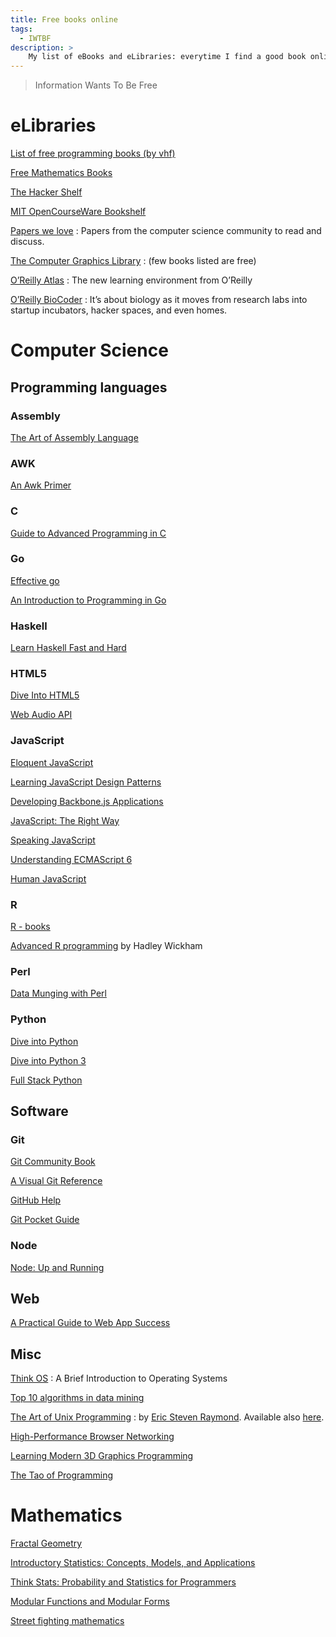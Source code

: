 ```yaml
---
title: Free books online
tags:
  - IWTBF
description: >
    My list of eBooks and eLibraries: everytime I find a good book online I add it to the list.
---
```


> Information Wants To Be Free

# eLibraries

[List of free programming books (by vhf)](https://github.com/vhf/free-programming-books)

[Free Mathematics Books](http://www.e-booksdirectory.com/mathematics.php)

[The Hacker Shelf](http://hackershelf.com/)

[MIT OpenCourseWare Bookshelf](http://mitopencourseware.wordpress.com/ocw-bookshelf/)

[Papers we love](https://github.com/papers-we-love/papers-we-love)
: Papers from the computer science community to read and discuss.


[The Computer Graphics Library](http://fabiensanglard.net/Computer_Graphics_Principles_and_Practices/index.php)
: (few books listed are free)

[O’Reilly Atlas](http://chimera.labs.oreilly.com/)
: The new learning environment from O’Reilly

[O’Reilly BioCoder](http://www.oreilly.com/biocoder/)
: It’s about biology as it moves from research labs into startup incubators, hacker spaces, and even homes.

# Computer Science

## Programming languages

### Assembly

[The Art of Assembly Language](http://www.ic.unicamp.br/~pannain/mc404/aulas/pdfs/Art%20Of%20Intel%20x86%20Assembly.pdf)

### AWK

[An Awk Primer](https://en.m.wikibooks.org/wiki/An_Awk_Primer)

### C

[Guide to Advanced Programming in C](http://pfacka.binaryparadise.com/articles/guide-to-advanced-programming-in-C.html)

### Go

[Effective go](http://golang.org/doc/effective_go.html)

[An Introduction to Programming in Go](http://www.golang-book.com/)

### Haskell

[Learn Haskell Fast and Hard](http://yannesposito.com/Scratch/en/blog/Haskell-the-Hard-Way/)

### HTML5

[Dive Into HTML5](http://diveintohtml5.info/)

[Web Audio API](http://chimera.labs.oreilly.com/books/1234000001552/index.html)

### JavaScript

[Eloquent JavaScript](http://eloquentjavascript.net/)

[Learning JavaScript Design Patterns](http://addyosmani.com/resources/essentialjsdesignpatterns/book/)

[Developing Backbone.js Applications](http://addyosmani.github.io/backbone-fundamentals/)

[JavaScript: The Right Way](http://jstherightway.org/)

[Speaking JavaScript](http://speakingjs.com/es5/)

[Understanding ECMAScript 6](https://github.com/nzakas/understandinges6)

[Human JavaScript](http://read.humanjavascript.com/)

### R

[R - books](http://www.r-project.org/doc/bib/R-books.html)

[Advanced R programming](http://adv-r.had.co.nz/) by Hadley Wickham

### Perl

[Data Munging with Perl](http://perlhacks.com/dmp.pdf)

### Python

[Dive into Python](http://www.diveintopython.net/)

[Dive into Python 3](http://www.diveintopython3.net/)

[Full Stack Python](http://www.fullstackpython.com/)

## Software

### Git

[Git Community Book](http://git-scm.com/)

[A Visual Git Reference](http://marklodato.github.io/visual-git-guide/index-en.html)

[GitHub Help](https://help.github.com/)

[Git Pocket Guide](http://chimera.labs.oreilly.com/books/1230000000561/index.html)

### Node

[Node: Up and Running](http://chimera.labs.oreilly.com/books/1234000001808/index.html)


## Web

[A Practical Guide to Web App Success](http://webappsuccess.com/)

## Misc

[Think OS](http://www.greenteapress.com/thinkos/index.html)
: A Brief Introduction to Operating Systems

[Top 10 algorithms in data mining](http://www.cs.uvm.edu/~icdm/algorithms/10Algorithms-08.pdf)

[The Art of Unix Programming](http://www.catb.org/esr/writings/taoup/html/index.html)
: by [Eric Steven Raymond][1]. Available also [here](http://www.faqs.org/docs/artu/index.html).

[High-Performance Browser Networking](http://chimera.labs.oreilly.com/books/1230000000545/index.html)

[Learning Modern 3D Graphics Programming](http://www.arcsynthesis.org/gltut/)

[The Tao of Programming](http://www.mit.edu/~xela/tao.html)


# Mathematics

[Fractal Geometry](http://classes.yale.edu/fractals/)

[Introductory Statistics: Concepts, Models, and Applications](http://www.psychstat.missouristate.edu/introbook/sbk00.htm)

[Think Stats: Probability and Statistics for Programmers](http://greenteapress.com/thinkstats/)

[Modular Functions and Modular Forms](http://www.jmilne.org/math/CourseNotes/mf.html)

[Street fighting mathematics](http://mitpress.mit.edu/sites/default/files/titles/content/9780262514293_Creative_Commons_Edition.pdf)


  [1]: http://it.wikipedia.org/wiki/Eric_Steven_Raymond
